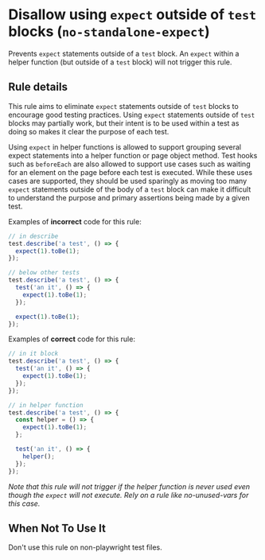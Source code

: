 # Disallow using `expect` outside of `test` blocks (`no-standalone-expect`)

Prevents `expect` statements outside of a `test` block. An `expect` within a
helper function (but outside of a `test` block) will not trigger this rule.

## Rule details

This rule aims to eliminate `expect` statements outside of `test` blocks to
encourage good testing practices. Using `expect` statements outside of `test`
blocks may partially work, but their intent is to be used within a test as doing
so makes it clear the purpose of each test.

Using `expect` in helper functions is allowed to support grouping several expect
statements into a helper function or page object method. Test hooks such as
`beforeEach` are also allowed to support use cases such as waiting for an
element on the page before each test is executed. While these uses cases are
supported, they should be used sparingly as moving too many `expect` statements
outside of the body of a `test` block can make it difficult to understand the
purpose and primary assertions being made by a given test.

Examples of **incorrect** code for this rule:

```js
// in describe
test.describe('a test', () => {
  expect(1).toBe(1);
});

// below other tests
test.describe('a test', () => {
  test('an it', () => {
    expect(1).toBe(1);
  });

  expect(1).toBe(1);
});
```

Examples of **correct** code for this rule:

```js
// in it block
test.describe('a test', () => {
  test('an it', () => {
    expect(1).toBe(1);
  });
});

// in helper function
test.describe('a test', () => {
  const helper = () => {
    expect(1).toBe(1);
  };

  test('an it', () => {
    helper();
  });
});
```

_Note that this rule will not trigger if the helper function is never used even
though the `expect` will not execute. Rely on a rule like no-unused-vars for
this case._

## When Not To Use It

Don't use this rule on non-playwright test files.
